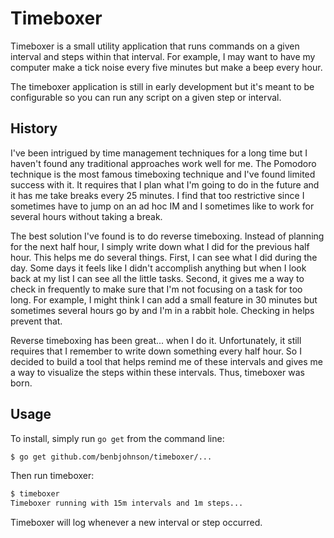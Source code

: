 Timeboxer
=========

Timeboxer is a small utility application that runs commands on a given interval
and steps within that interval. For example, I may want to have my computer make
a tick noise every five minutes but make a beep every hour.

The timeboxer application is still in early development but it's meant to be
configurable so you can run any script on a given step or interval.


## History

I've been intrigued by time management techniques for a long time but I haven't
found any traditional approaches work well for me. The Pomodoro technique is
the most famous timeboxing technique and I've found limited success with it.
It requires that I plan what I'm going to do in the future and it has me take
breaks every 25 minutes. I find that too restrictive since I sometimes have to
jump on an ad hoc IM and I sometimes like to work for several hours without
taking a break.

The best solution I've found is to do reverse timeboxing. Instead of planning
for the next half hour, I simply write down what I did for the previous half
hour. This helps me do several things. First, I can see what I did during the
day. Some days it feels like I didn't accomplish anything but when I look back
at my list I can see all the little tasks. Second, it gives me a way to check
in frequently to make sure that I'm not focusing on a task for too long. For
example, I might think I can add a small feature in 30 minutes but sometimes
several hours go by and I'm in a rabbit hole. Checking in helps prevent that.

Reverse timeboxing has been great... when I do it. Unfortunately, it still
requires that I remember to write down something every half hour. So I decided
to build a tool that helps remind me of these intervals and gives me a way to
visualize the steps within these intervals. Thus, timeboxer was born.


## Usage

To install, simply run `go get` from the command line:

```sh
$ go get github.com/benbjohnson/timeboxer/...
```

Then run timeboxer:

```sh
$ timeboxer
Timeboxer running with 15m intervals and 1m steps...
```

Timeboxer will log whenever a new interval or step occurred.
